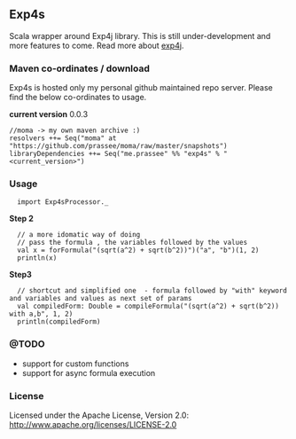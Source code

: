 ## Exp4s

Scala wrapper around Exp4j library. This is still under-development and 
more features to come. Read more about [exp4j](http://www.objecthunter.net/exp4j/). 

### Maven co-ordinates / download

Exp4s is hosted only my personal github maintained repo server. 
Please find the below co-ordinates to usage.

**current version** 0.0.3

    //moma -> my own maven archive :)
    resolvers ++= Seq("moma" at "https://github.com/prassee/moma/raw/master/snapshots")
    libraryDependencies ++= Seq("me.prassee" %% "exp4s" % "<current_version>")

### Usage


      import Exp4sProcessor._
      
**Step 2**

      // a more idomatic way of doing
      // pass the formula , the variables followed by the values
      val x = forFormula("(sqrt(a^2) + sqrt(b^2))")("a", "b")(1, 2)
      println(x)

**Step3**

      // shortcut and simplified one  - formula followed by "with" keyword and variables and values as next set of params
      val compiledForm: Double = compileFormula("(sqrt(a^2) + sqrt(b^2)) with a,b", 1, 2)
      println(compiledForm)
      
### @TODO 

* support for custom functions
* support for async formula execution

### License

Licensed under the Apache License, Version 2.0: http://www.apache.org/licenses/LICENSE-2.0
